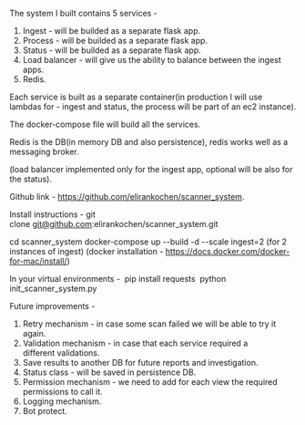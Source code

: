 The system I built contains 5 services - 
1. Ingest - will be builded as a separate flask app.
2. Process - will be builded as a separate flask app.
3. Status - will be builded as a separate flask app.
4. Load balancer - will give us the ability to balance between the ingest apps.
5. Redis.

Each service is built as a separate container(in production I will use lambdas for - ingest and status, the process will be part of an ec2 instance).

The docker-compose file will build all the services.

Redis is the DB(in memory DB and also persistence), redis works well as a messaging broker.

(load balancer implemented only for the ingest app, optional will be also for the status).

Github link - https://github.com/elirankochen/scanner_system.

Install instructions - git clone git@github.com:elirankochen/scanner_system.git

cd scanner_system
docker-compose up --build -d --scale ingest=2 (for 2 instances of ingest)
(docker installation - https://docs.docker.com/docker-for-mac/install/)


In your virtual environments - 
pip install requests 
python init_scanner_system.py

Future improvements - 
1. Retry mechanism - in case some scan failed we will be able to try it again.
2. Validation mechanism - in case that each service required a different validations.
3. Save results to another DB for future reports and investigation.
4. Status class - will be saved in persistence DB.
5. Permission mechanism - we need to add for each view the required permissions to call it.
6. Logging mechanism.
7. Bot protect.

